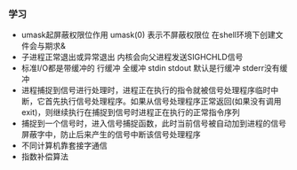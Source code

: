 ### 学习
+ umask起屏蔽权限位作用 umask(0) 表示不屏蔽权限位 在shell环境下创建文件会与期求&
+ 子进程正常退出或异常退出 内核会向父进程发送SIGHCHLD信号
+ 标准I/O都是带缓冲的 行缓冲 全缓冲 stdin stdout 默认是行缓冲 stderr没有缓冲
+ 进程捕捉到信号进行处理时，进程正在执行的指令就被信号处理程序临时中断，它首先执行信号处理程序。如果从信号处理程序正常返回(如果没有调用exit)，则继续执行在捕捉到信号时进程正在执行的正常指令序列
+ 捕捉到一个信号时，进入信号捕捉函数，此时当前信号被自动加到进程的信号屏蔽字中，防止后来产生的信号中断该信号处理程序
+ 不同计算机靠套接字通信
+ 指数补偿算法